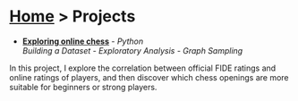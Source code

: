 # [Home](https://morgant-ds.github.io) > Projects

- **[Exploring online chess](data-science-projects/chess-data-analysis.md)** - *Python*  
*Building a Dataset - Exploratory Analysis - Graph Sampling*

In this project, I explore the correlation between official FIDE ratings and online ratings of players, and then discover which chess openings are more suitable for beginners or strong players.
